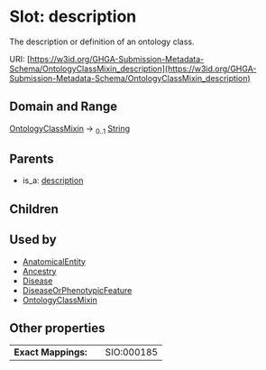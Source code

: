 
# Slot: description


The description or definition of an ontology class.

URI: [https://w3id.org/GHGA-Submission-Metadata-Schema/OntologyClassMixin_description](https://w3id.org/GHGA-Submission-Metadata-Schema/OntologyClassMixin_description)


## Domain and Range

[OntologyClassMixin](OntologyClassMixin.md) &#8594;  <sub>0..1</sub> [String](types/String.md)

## Parents

 *  is_a: [description](description.md)

## Children


## Used by

 * [AnatomicalEntity](AnatomicalEntity.md)
 * [Ancestry](Ancestry.md)
 * [Disease](Disease.md)
 * [DiseaseOrPhenotypicFeature](DiseaseOrPhenotypicFeature.md)
 * [OntologyClassMixin](OntologyClassMixin.md)

## Other properties

|  |  |  |
| --- | --- | --- |
| **Exact Mappings:** | | SIO:000185 |

